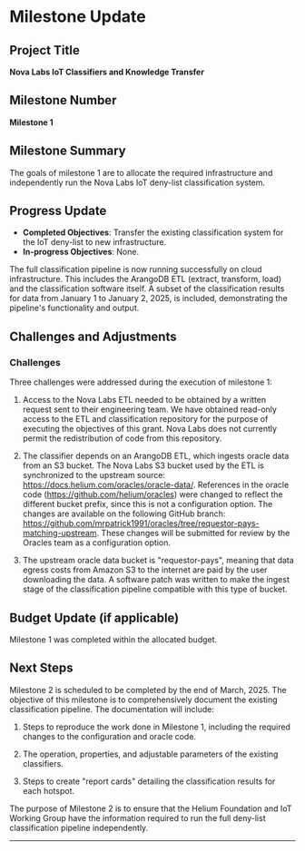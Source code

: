 # Milestone Update

## Project Title
**Nova Labs IoT Classifiers and Knowledge Transfer**

## Milestone Number
**Milestone 1**

## Milestone Summary
The goals of milestone 1 are to allocate the required infrastructure and independently run the Nova Labs IoT deny-list classification system. 

## Progress Update
- **Completed Objectives**: Transfer the existing classification system for the IoT deny-list to new infrastructure.
- **In-progress Objectives**: None.

The full classification pipeline is now running successfully on cloud infrastructure. This includes the ArangoDB ETL (extract, transform, load) and the classification software itself. A subset of the classification results for data from January 1 to January 2, 2025, is included, demonstrating the pipeline's functionality and output.

## Challenges and Adjustments

### Challenges

Three challenges were addressed during the execution of milestone 1:

1) Access to the Nova Labs ETL needed to be obtained by a written request sent to their engineering team. We have obtained read-only access to the ETL and classification repository for the purpose of executing the objectives of this grant. Nova Labs does not currently permit the redistribution of code from this repository. 

2) The classifier depends on an ArangoDB ETL, which ingests oracle data from an S3 bucket. The Nova Labs S3 bucket used by the ETL is synchronized to the upstream source: https://docs.helium.com/oracles/oracle-data/. References in the oracle code (https://github.com/helium/oracles) were changed to reflect the different bucket prefix, since this is not a configuration option. The changes are available on the following GitHub branch: https://github.com/mrpatrick1991/oracles/tree/requestor-pays-matching-upstream. These changes will be submitted for review by the Oracles team as a configuration option.

3) The upstream oracle data bucket is "requestor-pays", meaning that data egress costs from Amazon S3 to the internet are paid by the user downloading the data. A software patch was written to make the ingest stage of the classification pipeline compatible with this type of bucket.

## Budget Update (if applicable)

Milestone 1 was completed within the allocated budget. 

## Next Steps

Milestone 2 is scheduled to be completed by the end of March, 2025. The objective of this milestone is to comprehensively document the existing classification pipeline. The documentation will include:

1) Steps to reproduce the work done in Milestone 1, including the required changes to the configuration and oracle code.

2) The operation, properties, and adjustable parameters of the existing classifiers.

3) Steps to create "report cards" detailing the classification results for each hotspot. 

The purpose of Milestone 2 is to ensure that the Helium Foundation and IoT Working Group have the information required to run the full deny-list classification pipeline independently. 

---
